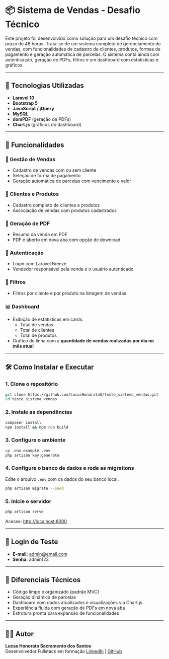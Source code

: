 
# 📦 Sistema de Vendas - Desafio Técnico

Este projeto foi desenvolvido como solução para um desafio técnico com prazo de 48 horas. Trata-se de um sistema completo de gerenciamento de vendas, com funcionalidades de cadastro de clientes, produtos, formas de pagamento e geração automática de parcelas. O sistema conta ainda com autenticação, geração de PDFs, filtros e um dashboard com estatísticas e gráficos.

---

## 🚀 Tecnologias Utilizadas

- **Laravel 10**
- **Bootstrap 5**
- **JavaScript / jQuery**
- **MySQL**
- **domPDF** (geração de PDFs)
- **Chart.js** (gráficos do dashboard)

---

## 🧩 Funcionalidades

### 🛒 Gestão de Vendas
- Cadastro de vendas com ou sem cliente
- Seleção de forma de pagamento
- Geração automática de parcelas com vencimento e valor

### 👥 Clientes e Produtos
- Cadastro completo de clientes e produtos
- Associação de vendas com produtos cadastrados

### 📑 Geração de PDF
- Resumo da venda em PDF
- PDF é aberto em nova aba com opção de download

### 🔐 Autenticação
- Login com Laravel Breeze
- Vendedor responsável pela venda é o usuário autenticado

### 🔎 Filtros
- Filtros por cliente e por produto na listagem de vendas

### 📊 Dashboard
- Exibição de estatísticas em cards:
  - Total de vendas
  - Total de clientes
  - Total de produtos
- Gráfico de linha com a **quantidade de vendas realizadas por dia no mês atual**

---

## 🛠️ Como Instalar e Executar

### 1. Clone o repositório

```bash
git clone https://github.com/LucasHonoratoS/teste_sistema_vendas.git
cd teste_sistema_vendas
```

### 2. Instale as dependências

```bash
composer install
npm install && npm run build
```

### 3. Configure o ambiente

```bash
cp .env.example .env
php artisan key:generate
```

### 4. Configure o banco de dados e rode as migrations

Edite o arquivo `.env` com os dados do seu banco local.

```bash
php artisan migrate --seed
```

### 5. Inicie o servidor

```bash
php artisan serve
```

Acesse: [http://localhost:8000](http://localhost:8000/login)

---

## 🔐 Login de Teste

- **E-mail:** admin@email.com  
- **Senha:** admin123

---

## 🧠 Diferenciais Técnicos

- Código limpo e organizado (padrão MVC)
- Geração dinâmica de parcelas
- Dashboard com dados atualizados e visualizações via Chart.js
- Experiência fluida com geração de PDFs em nova aba
- Estrutura pronta para expansão de funcionalidades

---

## 👨‍💻 Autor

**Lucas Honorato Sacramento dos Santos**  
Desenvolvedor Fullstack em formação
[LinkedIn](https://www.linkedin.com/in/lucashsds/) | [GitHub](https://github.com/LucasHonoratoS)
